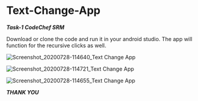# Text-Change-App
***Task-1 CodeChef SRM***

Download or clone the code and run it in your android studio.
The app will function for the recursive clicks as well.

![Screenshot_20200728-114640_Text Change App](https://user-images.githubusercontent.com/66024577/88627895-b234d700-d0ca-11ea-93cc-ed4ea31103bd.jpg)

![Screenshot_20200728-114721_Text Change App](https://user-images.githubusercontent.com/66024577/88628106-08a21580-d0cb-11ea-943e-3315d37d8ef1.jpg)

![Screenshot_20200728-114655_Text Change App](https://user-images.githubusercontent.com/66024577/88628168-21aac680-d0cb-11ea-91ce-623e008378a4.jpg)

***THANK YOU***



